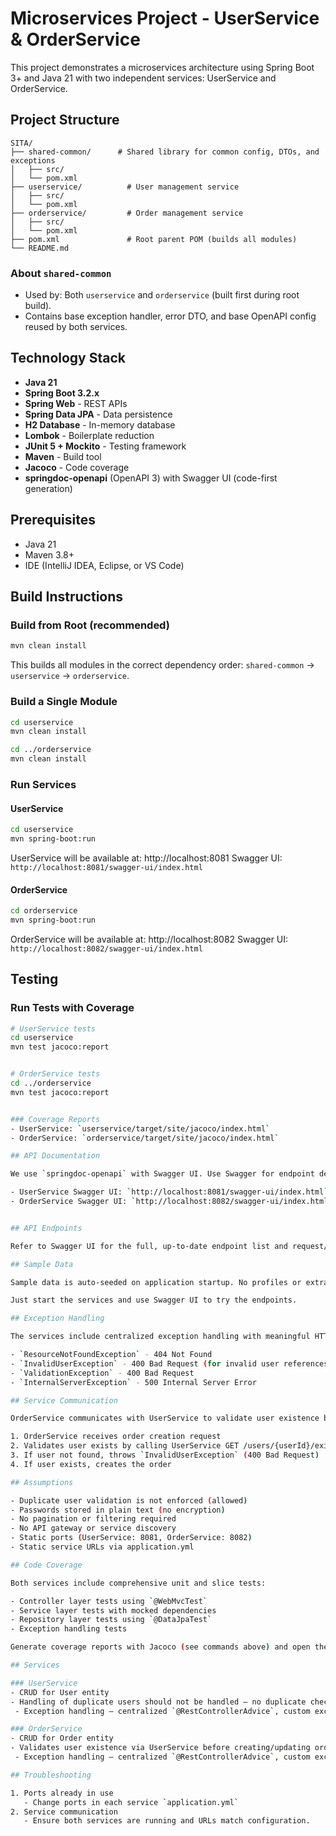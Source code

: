 # Microservices Project - UserService & OrderService

This project demonstrates a microservices architecture using Spring Boot 3+ and Java 21 with two independent services: UserService and OrderService.

## Project Structure

```
SITA/
├── shared-common/      # Shared library for common config, DTOs, and exceptions
│   ├── src/
│   └── pom.xml
├── userservice/          # User management service
│   ├── src/
│   └── pom.xml
├── orderservice/         # Order management service
│   ├── src/
│   └── pom.xml
├── pom.xml               # Root parent POM (builds all modules)
└── README.md
```

### About `shared-common`

- Used by: Both `userservice` and `orderservice` (built first during root build).
 - Contains base exception handler, error DTO, and base OpenAPI config reused by both services.


## Technology Stack

- **Java 21**
- **Spring Boot 3.2.x**
- **Spring Web** - REST APIs
- **Spring Data JPA** - Data persistence
- **H2 Database** - In-memory database
- **Lombok** - Boilerplate reduction
- **JUnit 5 + Mockito** - Testing framework
- **Maven** - Build tool
- **Jacoco** - Code coverage
- **springdoc-openapi** (OpenAPI 3) with Swagger UI (code-first generation)


## Prerequisites

- Java 21
- Maven 3.8+
- IDE (IntelliJ IDEA, Eclipse, or VS Code)

## Build Instructions

### Build from Root (recommended)
```bash
mvn clean install
```
This builds all modules in the correct dependency order: `shared-common` → `userservice` → `orderservice`.

### Build a Single Module
```bash
cd userservice
mvn clean install

cd ../orderservice
mvn clean install
```

### Run Services

#### UserService
```bash
cd userservice
mvn spring-boot:run
```
UserService will be available at: http://localhost:8081
Swagger UI: `http://localhost:8081/swagger-ui/index.html`

#### OrderService
```bash
cd orderservice
mvn spring-boot:run
```
OrderService will be available at: http://localhost:8082
Swagger UI: `http://localhost:8082/swagger-ui/index.html`

## Testing

### Run Tests with Coverage
```bash
# UserService tests
cd userservice
mvn test jacoco:report


# OrderService tests
cd ../orderservice
mvn test jacoco:report


### Coverage Reports
- UserService: `userservice/target/site/jacoco/index.html`
- OrderService: `orderservice/target/site/jacoco/index.html`

## API Documentation

We use `springdoc-openapi` with Swagger UI. Use Swagger for endpoint details and try-outs:

- UserService Swagger UI: `http://localhost:8081/swagger-ui/index.html`
- OrderService Swagger UI: `http://localhost:8082/swagger-ui/index.html`


## API Endpoints

Refer to Swagger UI for the full, up-to-date endpoint list and request/response models.

## Sample Data

Sample data is auto-seeded on application startup. No profiles or extra configuration needed.

Just start the services and use Swagger UI to try the endpoints.

## Exception Handling

The services include centralized exception handling with meaningful HTTP status codes:

- `ResourceNotFoundException` - 404 Not Found
- `InvalidUserException` - 400 Bad Request (for invalid user references)
- `ValidationException` - 400 Bad Request
- `InternalServerException` - 500 Internal Server Error

## Service Communication

OrderService communicates with UserService to validate user existence before creating orders:

1. OrderService receives order creation request
2. Validates user exists by calling UserService GET /users/{userId}/exists
3. If user not found, throws `InvalidUserException` (400 Bad Request)
4. If user exists, creates the order

## Assumptions

- Duplicate user validation is not enforced (allowed)
- Passwords stored in plain text (no encryption)
- No pagination or filtering required
- No API gateway or service discovery
- Static ports (UserService: 8081, OrderService: 8082)
- Static service URLs via application.yml

## Code Coverage

Both services include comprehensive unit and slice tests:

- Controller layer tests using `@WebMvcTest`
- Service layer tests with mocked dependencies
- Repository layer tests using `@DataJpaTest`
- Exception handling tests

Generate coverage reports with Jacoco (see commands above) and open the HTML reports to review coverage.

## Services

### UserService
- CRUD for User entity
- Handling of duplicate users should not be handled — no duplicate checks enforced in service
 - Exception handling — centralized `@RestControllerAdvice`, custom exceptions and consistent status codes

### OrderService 
- CRUD for Order entity
- Validates user existence via UserService before creating/updating orders
 - Exception handling — centralized `@RestControllerAdvice`, custom exceptions and consistent status codes

## Troubleshooting

1. Ports already in use
   - Change ports in each service `application.yml`
2. Service communication
   - Ensure both services are running and URLs match configuration.

